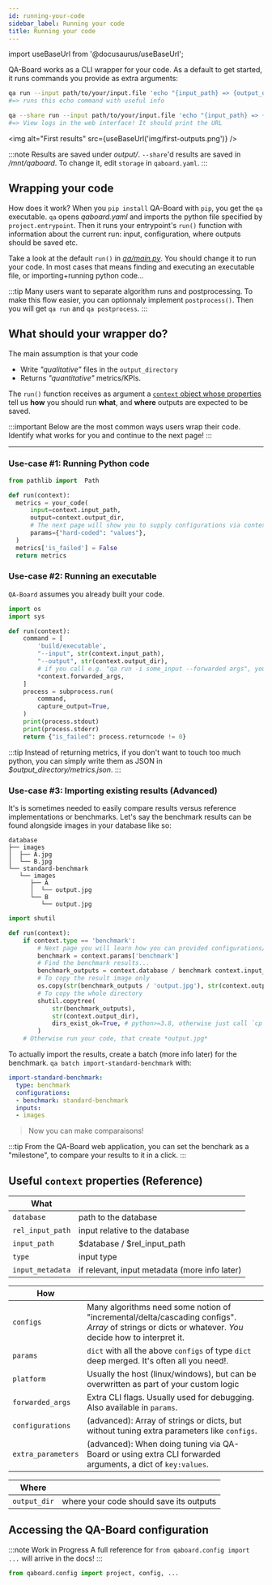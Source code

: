 ```yaml
---
id: running-your-code
sidebar_label: Running your code
title: Running your code
---
```

import useBaseUrl from '@docusaurus/useBaseUrl';

QA-Board works as a CLI wrapper for your code. As a default to get started, it runs commands you provide as extra arguments: 

```bash
qa run --input path/to/your/input.file 'echo "{input_path} => {output_dir}"'
#=> runs this echo command with useful info

qa --share run --input path/to/your/input.file 'echo "{input_path} => {output_dir}"'
#=> View logs in the web interface! It should print the URL
```

<img alt="First results" src={useBaseUrl('img/first-outputs.png')} />

:::note
Results are saved under *output/*. `--share`'d results are saved in */mnt/qaboard*. To change it, edit `storage` in `qaboard.yaml`.
:::


## Wrapping your code
How does it work? When you `pip install` QA-Board with `pip`, you get the `qa` executable. `qa` opens *qaboard.yaml* and imports the python file specified by `project.entrypoint`. Then it runs your entrypoint's `run()` function with information about the current run: input, configuration, where outputs should be saved etc.

Take a look at the default `run()` in [*qa/main.py*](https://github.com/Samsung/qaboard/blob/master/qaboard/sample_project/qa/main.py). You should change it to run your code. In most cases that means finding and executing an executable file, or importing+running python code...

:::tip
Many users want to separate algorithm runs and postprocessing. To make this flow easier, you can optionnaly implement `postprocess()`. Then you will get `qa run` and `qa postprocess`.
:::

## What should your wrapper do?
The main assumption is that your code
- Write *"qualitative"* files in the `output_directory`
- Returns *"quantitative"* metrics/KPIs.

The `run()` function receives as argument a [`context` object whose properties](#reference-useful-context-properties) tell us **how** you should run **what**, and **where** outputs are expected to be saved.

:::important
Below are the most common ways users wrap their code. Identify what works for you and continue to the next page!
:::

---

### Use-case #1: Running Python code
```python title="qa/main.py"
from pathlib import  Path

def run(context):
  metrics = your_code(
      input=context.input_path,
      output=context.output_dir,
      # The next page will show you to supply configurations via context.params
      params={"hard-coded": "values"}, 
  )
  metrics['is_failed'] = False
  return metrics
```

### Use-case #2: Running an executable
`QA-Board` assumes you already built your code.     

```python title="qa/main.py"
import os
import sys

def run(context):
    command = [
        'build/executable',
        "--input", str(context.input_path),
        "--output", str(context.output_dir),
        # if you call e.g. "qa run -i some_input --forwarded args", you can do:
        *context.forwarded_args,
    ]
    process = subprocess.run(
        command,
        capture_output=True,
    )
    print(process.stdout)
    print(process.stderr)
    return {"is_failed": process.returncode != 0}
```

:::tip
Instead of returning metrics, if you don't want to touch too much python, you can simply write them as JSON in *$output_directory/metrics.json*.
:::

### Use-case #3: Importing existing results (Advanced)
It's is sometimes needed to easily compare results versus reference implementations or benchmarks. Let's say the benchmark results can be found alongside images in your database like so:

```log
database
├── images
│  ├── A.jpg
│  └── B.jpg
└── standard-benchmark
   └── images
      ├── A
      │  └── output.jpg
      └── B
         └── output.jpg
```

```python title="qa/main.py"
import shutil

def run(context):
    if context.type == 'benchmark':
        # Next page you will learn how you can provided configurations/parameters to the run.
        benchmark = context.params['benchmark']
        # Find the benchmark results...
        benchmark_outputs = context.database / benchmark context.input_path.parent / context.input_path.stem
        # To copy the result image only
        os.copy(str(benchmark_outputs / 'output.jpg'), str(context.output_dir])
        # To copy the whole directory
        shutil.copytree(
            str(benchmark_outputs),
            str(context.output_dir),
            dirs_exist_ok=True, # python>=3.8, otherwise just call `cp -R` to do it yourself...
        )
    # Otherwise run your code, that create *output.jpg*
```

To actually import the results, create a batch (more info later) for the benchmark. `qa batch import-standard-benchmark` with:

```yaml  title="qa/batches.yaml"
import-standard-benchmark:
  type: benchmark
  configurations:
  - benchmark: standard-benchmark
  inputs:
  - images
```

> Now you can make comparaisons!

:::tip
From the QA-Board web application, you can set the benchark as a "milestone", to compare your results to it in a click.
:::


## Useful `context` properties (Reference)

| **What**              |                                               |
|-----------------------|-----------------------------------------------|
| `database`            | path to the database                          |
| `rel_input_path`      | input relative to the database                |
| `input_path`          | $database / $rel_input_path                   |
| `type`                | input type                                    |
| `input_metadata`      | if relevant, input metadata (more info later) |

| **How**            |                                                                                          |
|--------------------|------------------------------------------------------------------------------------------|
| `configs`          | Many algorithms need some notion of "incremental/delta/cascading configs". *Array* of strings or dicts or whatever. *You* decide how to interpret it.                                                                     |
| `params`           | `dict` with all the above `configs` of type `dict` deep merged. It's often all you need!.|
| `platform`         | Usually the host (linux/windows), but can be overwritten as part of your custom logic    |
| `forwarded_args`   | Extra CLI flags. Usually used for debugging. Also available in `params`.                 |
| `configurations`   | (advanced): Array of strings or dicts, but without tuning extra parameters like `configs`.           |
| `extra_parameters` | (advanced): When doing tuning via QA-Board or using extra CLI forwarded arguments, a dict of `key:values`. |


| **Where**           |                                            |
|---------------------|--------------------------------------------|
| `output_dir`        | where your code should save its outputs    |

## Accessing the QA-Board configuration
:::note Work in Progress
A full reference for `from qaboard.config import ...` will arrive in the docs!
:::

```python
from qaboard.config import project, config, ...
```

